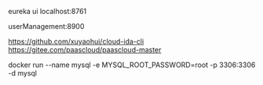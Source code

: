 eureka ui
localhost:8761

userManagement:8900


https://github.com/xuyaohui/cloud-ida-cli
https://gitee.com/paascloud/paascloud-master

docker run --name mysql -e MYSQL_ROOT_PASSWORD=root -p 3306:3306 -d mysql
